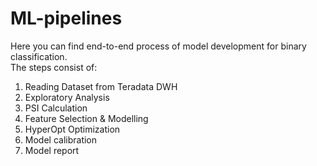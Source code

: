 # ML-pipelines

Here you can find end-to-end process of model development for binary classification.
</br>The steps consist of:</br>
1. Reading Dataset from Teradata DWH</br>
2. Exploratory Analysis</br>
3. PSI Calculation</br>
4. Feature Selection & Modelling</br>
5. HyperOpt Optimization</br>
6. Model calibration</br>
7. Model report


